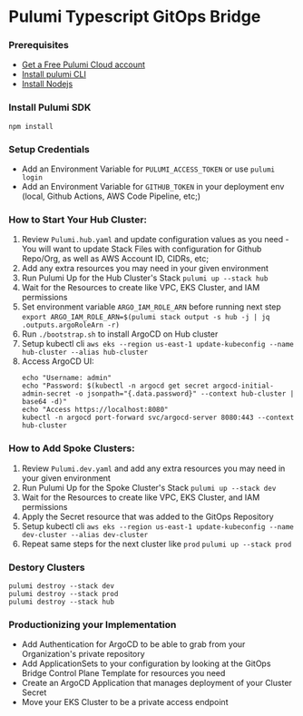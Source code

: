 # Pulumi Typescript GitOps Bridge

### Prerequisites
- [Get a Free Pulumi Cloud account](https://app.pulumi.com/)
- [Install pulumi CLI](https://www.pulumi.com/docs/clouds/aws/get-started/begin/#install-pulumi)
- [Install Nodejs](https://nodejs.org/en/download/)

### Install Pulumi SDK
```shell
npm install
```

### Setup Credentials
- Add an Environment Variable for `PULUMI_ACCESS_TOKEN` or use `pulumi login`
- Add an Environment Variable for `GITHUB_TOKEN` in your deployment env (local, Github Actions, AWS Code Pipeline, etc;)

### How to Start Your Hub Cluster:
1. Review `Pulumi.hub.yaml` and update configuration values as you need - You will want to update Stack Files with configuration for Github Repo/Org, as well as AWS Account ID, CIDRs, etc;
1. Add any extra resources you may need in your given environment
1. Run Pulumi Up for the Hub Cluster's Stack `pulumi up --stack hub`
1. Wait for the Resources to create like VPC, EKS Cluster, and IAM permissions
1. Set environment variable `ARGO_IAM_ROLE_ARN` before running next step `export ARGO_IAM_ROLE_ARN=$(pulumi stack output -s hub -j | jq .outputs.argoRoleArn -r)`
1. Run `./bootstrap.sh` to install ArgoCD on Hub cluster
1. Setup kubectl cli `aws eks --region us-east-1 update-kubeconfig --name hub-cluster --alias hub-cluster`
1. Access ArgoCD UI:
    ```shell
    echo "Username: admin"
    echo "Password: $(kubectl -n argocd get secret argocd-initial-admin-secret -o jsonpath="{.data.password}" --context hub-cluster | base64 -d)"
    echo "Access https://localhost:8080"
    kubectl -n argocd port-forward svc/argocd-server 8080:443 --context hub-cluster
    ```

### How to Add Spoke Clusters:
1. Review `Pulumi.dev.yaml` and add any extra resources you may need in your given environment
1. Run Pulumi Up for the Spoke Cluster's Stack `pulumi up --stack dev`
1. Wait for the Resources to create like VPC, EKS Cluster, and IAM permissions
1. Apply the Secret resource that was added to the GitOps Repository
1. Setup kubectl cli `aws eks --region us-east-1 update-kubeconfig --name dev-cluster --alias dev-cluster`
1. Repeat same steps for the next cluster like `prod` `pulumi up --stack prod`

### Destory Clusters
```shell
pulumi destroy --stack dev
pulumi destroy --stack prod
pulumi destroy --stack hub
```


### Productionizing your Implementation

* Add Authentication for ArgoCD to be able to grab from your Organization's private repository
* Add ApplicationSets to your configuration by looking at the GitOps Bridge Control Plane Template for resources you need
* Create an ArgoCD Application that manages deployment of your Cluster Secret
* Move your EKS Cluster to be a private access endpoint